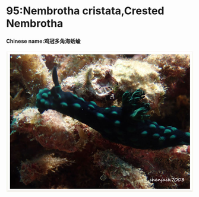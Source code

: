 # 95:Nembrotha cristata,Crested Nembrotha

#### Chinese name:鸡冠多角海蛞蝓

![](../../.gitbook/assets/nembrotha-cristata.jpg)

